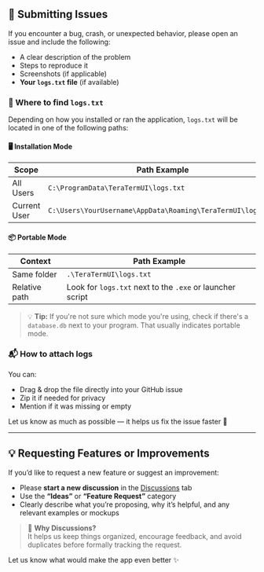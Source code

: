 ## 🐞 Submitting Issues

If you encounter a bug, crash, or unexpected behavior, please open an issue and include the following:

- A clear description of the problem  
- Steps to reproduce it  
- Screenshots (if applicable)  
- **Your `logs.txt` file** (if available)

### 📄 Where to find `logs.txt`

Depending on how you installed or ran the application, `logs.txt` will be located in one of the following paths:

#### 🖥️ Installation Mode

| Scope         | Path Example                                                                 |
|---------------|-------------------------------------------------------------------------------|
| All Users     | `C:\ProgramData\TeraTermUI\logs.txt`                                          |
| Current User  | `C:\Users\YourUsername\AppData\Roaming\TeraTermUI\logs.txt`                   |

#### 📦 Portable Mode

| Context        | Path Example                        |
|----------------|-------------------------------------|
| Same folder    | `.\TeraTermUI\logs.txt`             |
| Relative path  | Look for `logs.txt` next to the `.exe` or launcher script |

> 💡 **Tip:** If you're not sure which mode you're using, check if there's a `database.db` next to your program. That usually indicates portable mode.

### 📬 How to attach logs

You can:
- Drag & drop the file directly into your GitHub issue  
- Zip it if needed for privacy  
- Mention if it was missing or empty

Let us know as much as possible — it helps us fix the issue faster 🚀

---

## 💡 Requesting Features or Improvements

If you’d like to request a new feature or suggest an improvement:

- Please **start a new discussion** in the [Discussions](https://github.com/YourRepo/YourProject/discussions) tab  
- Use the **“Ideas”** or **“Feature Request”** category  
- Clearly describe what you’re proposing, why it’s helpful, and any relevant examples or mockups

> 📣 **Why Discussions?**  
> It helps us keep things organized, encourage feedback, and avoid duplicates before formally tracking the request.

Let us know what would make the app even better ✨


